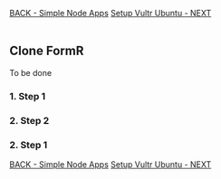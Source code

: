 
<a class="page-back" href="/#/Setup/fr0102_Simple-Node-Apps.md">BACK - Simple Node Apps</a>
<a class="page-next" href="/#/Setup/fr0301_Setup-Vultr-Ubuntu.md">Setup Vultr Ubuntu - NEXT</a>  
<br>

## Clone FormR

   To be done

   ### 1. Step 1 
   ### 2. Step 2 
   ### 2. Step 1 

<a class="page-back" href="/#/Setup/fr0102_Simple-Node-Apps.md">BACK - Simple Node Apps</a>
<a class="page-next" href="/#/Setup/fr0301_Setup-Vultr-Ubuntu.md">Setup Vultr Ubuntu - NEXT</a>

